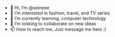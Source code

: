 - 👋 Hi, I’m @seineee
- 👀 I’m interested in fashion, travel, and TV series
- 🌱 I’m currently learning, computer technology
- 💞️ I’m looking to collaborate on new ideas
- 📫 How to reach me,
      Just message me here :) 

<!---
seineee/seineee is a ✨ special ✨ repository because its `README.md` (this file) appears on your GitHub profile.
You can click the Preview link to take a look at your changes.
--->
